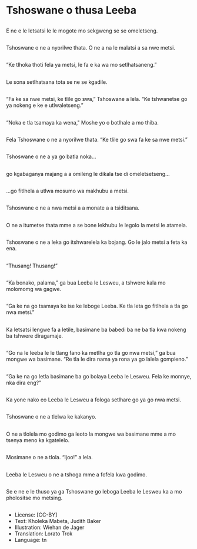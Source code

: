 # Tshoswane o thusa Leeba

##
E ne e le letsatsi le le
mogote mo sekgweng
se se omeletseng.

##
Tshoswane o ne a
nyorilwe thata. O ne a
na le malatsi a sa nwe
metsi.

##
“Ke tlhoka thoti fela ya
metsi, le fa e ka wa mo
setlhatsaneng.”

##
Le sona setlhatsana
tota se ne se kgadile.

##
“Fa ke sa nwe metsi, ke
tlile go swa,”
Tshoswane a lela.
“Ke tshwanetse go ya
nokeng e ke e
utlwaletseng.”

##
“Noka e tla tsamaya ka
wena," Moshe yo o
botlhale a mo thiba.

##
Fela Tshoswane o ne a
nyorilwe thata.
“Ke tlile go swa fa ke sa
nwe metsi.”

##
Tshoswane o ne a ya go
batla noka…

##
go kgabaganya majang
a a omileng le dikala
tse di omeletsetseng…

##
…go fitlhela a utlwa
mosumo wa makhubu a
metsi.

##
Tshoswane o ne a nwa
metsi a a monate a a
tsiditsana.

##
O ne a itumetse thata
mme a se bone lekhubu
le legolo la metsi le
atamela.

##
Tshoswane o ne a leka
go itshwarelela ka
bojang.
Go le jalo metsi a feta
ka ena.

##
“Thusang! Thusang!”

##
“Ka bonako, palama,”
ga bua Leeba le
Lesweu, a tshwere kala
mo molomomg wa
gagwe.

##

##
“Ga ke na go tsamaya
ke ise ke leboge Leeba.
Ke tla leta go fitlhela a
tla go nwa metsi.”

##
Ka letsatsi lengwe fa a
letile, basimane ba
babedi ba ne ba tla kwa
nokeng ba tshwere
diragamaje.

##
“Go na le leeba le le
tlang fano ka metlha go
tla go nwa metsi,” ga
bua mongwe wa
basimane.
“Re tla le dira nama ya
rona ya go lalela
gompieno.”

##

##
“Ga ke na go letla
basimane ba go bolaya
Leeba le Lesweu. Fela
ke monnye, nka dira
eng?”

##
Ka yone nako eo Leeba
le Lesweu a fologa
setlhare go ya go nwa
metsi.

##

##
Tshoswane o ne a tlelwa
ke kakanyo.

##
O ne a tlolela mo
godimo ga leoto la
mongwe wa basimane
mme a mo tsenya
meno ka kgatelelo.

##
Mosimane o ne a tlola.
“Ijoo!” a lela.

##
Leeba le Lesweu o ne a
tshoga mme a fofela
kwa godimo.

##
Se e ne e le thuso ya ga
Tshoswane go leboga
Leeba le Lesweu ka a
mo pholositse mo
metsing.

##
* License: [CC-BY]
* Text: Kholeka Mabeta, Judith Baker
* Illustration: Wiehan de Jager
* Translation: Lorato Trok
* Language: tn
